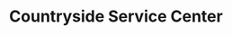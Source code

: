 ---
title: "Countryside Service Center"
url: /bethlehem/countryside-service-center/
shop: car repair
---